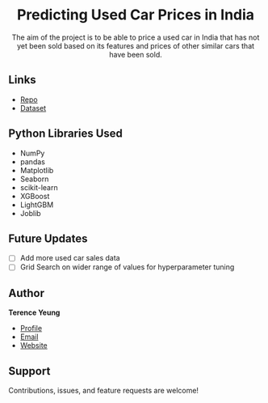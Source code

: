 <h1 align="center">Predicting Used Car Prices in India</h1>

<p align="center">The aim of the project is to be able to price a used car in India that has not yet been sold based on its features and prices of other similar cars that have been sold.</p>

## Links

- [Repo](https://github.com/terence-yeung/used_cars "Predicting Used Car Prices in India Repo")
- [Dataset](https://www.kaggle.com/nehalbirla/vehicle-dataset-from-cardekho)

## Python Libraries Used

- NumPy
- pandas
- Matplotlib
- Seaborn
- scikit-learn
- XGBoost
- LightGBM
- Joblib

## Future Updates

- [ ] Add more used car sales data
- [ ] Grid Search on wider range of values for hyperparameter tuning

## Author

**Terence Yeung**

- [Profile](https://github.com/terence-yeung "Terence Yeung")
- [Email](mailto:terenceyeung0@gmail.com?subject=Hi "Hi!")
- [Website](https://kingtechnologies.in "Welcome")

## Support

Contributions, issues, and feature requests are welcome!
